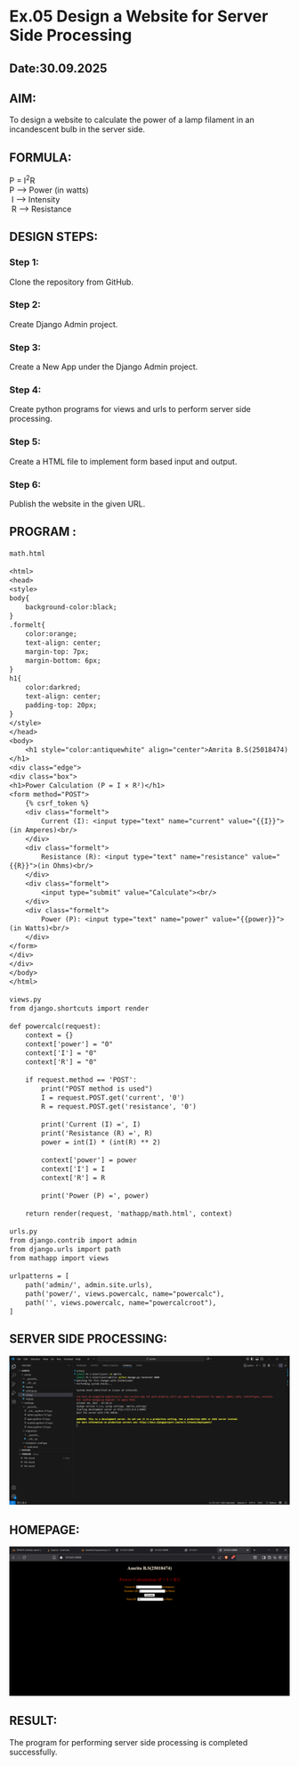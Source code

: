 # Ex.05 Design a Website for Server Side Processing
## Date:30.09.2025

## AIM:
 To design a website to calculate the power of a lamp filament in an incandescent bulb in the server side. 


## FORMULA:
P = I<sup>2</sup>R
<br> P --> Power (in watts)
<br> I --> Intensity
<br> R --> Resistance

## DESIGN STEPS:

### Step 1:
Clone the repository from GitHub.

### Step 2:
Create Django Admin project.

### Step 3:
Create a New App under the Django Admin project.

### Step 4:
Create python programs for views and urls to perform server side processing.

### Step 5:
Create a HTML file to implement form based input and output.

### Step 6:
Publish the website in the given URL.

## PROGRAM :
```
math.html

<html>
<head>
<style>
body{
    background-color:black;
}
.formelt{
    color:orange;
    text-align: center;
    margin-top: 7px;
    margin-bottom: 6px;
}
h1{
    color:darkred;
    text-align: center;
    padding-top: 20px;
}
</style>
</head>
<body>
    <h1 style="color:antiquewhite" align="center">Amrita B.S(25018474)</h1>
<div class="edge">
<div class="box">
<h1>Power Calculation (P = I × R²)</h1>
<form method="POST">
    {% csrf_token %}
    <div class="formelt">
        Current (I): <input type="text" name="current" value="{{I}}">(in Amperes)<br/>
    </div>
    <div class="formelt">
        Resistance (R): <input type="text" name="resistance" value="{{R}}">(in Ohms)<br/>
    </div>
    <div class="formelt">
        <input type="submit" value="Calculate"><br/>
    </div>
    <div class="formelt">
        Power (P): <input type="text" name="power" value="{{power}}">(in Watts)<br/>
    </div>
</form>
</div>
</div>
</body>
</html>

views.py
from django.shortcuts import render

def powercalc(request):
    context = {}
    context['power'] = "0"
    context['I'] = "0"
    context['R'] = "0"

    if request.method == 'POST':
        print("POST method is used")
        I = request.POST.get('current', '0')
        R = request.POST.get('resistance', '0')

        print('Current (I) =', I)
        print('Resistance (R) =', R)
        power = int(I) * (int(R) ** 2)

        context['power'] = power
        context['I'] = I
        context['R'] = R

        print('Power (P) =', power)

    return render(request, 'mathapp/math.html', context)

urls.py
from django.contrib import admin
from django.urls import path
from mathapp import views

urlpatterns = [
    path('admin/', admin.site.urls),
    path('power/', views.powercalc, name="powercalc"),
    path('', views.powercalc, name="powercalcroot"),  
]

```

## SERVER SIDE PROCESSING:

![alt text](<Screenshot 2025-10-04 080437.png>)
## HOMEPAGE:
![alt text](<Screenshot 2025-10-01 185649.png>)

## RESULT:
The program for performing server side processing is completed successfully.
